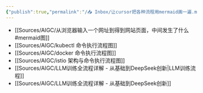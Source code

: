 ```yaml
---
{"publish":true,"permalink":"/📥 Inbox/让cursor把各种流程用mermaid画一遍.md","created":"2025-07-10","modified":"2025-07-10","published":"2025-07-10T20:30:36.848+08:00","tags":["moc"],"cssclasses":""}
---
```



- [[Sources/AIGC/从浏览器输入一个网址到得到网站页面，中间发生了什么#mermaid图]]
- [[Sources/AIGC/kubectl 命令执行流程图]]
- [[Sources/AIGC/docker 命令执行流程图]]
- [[Sources/AIGC/istio 架构与命令执行流程图]]
- [[Sources/AIGC/LLM训练全流程详解 - 从基础到DeepSeek创新\|LLM训练流程]]
- [[Sources/AIGC/LLM训练全流程详解 - 从基础到DeepSeek创新]]
